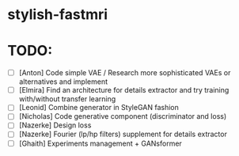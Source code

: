 # stylish-fastmri

# TODO:

- [ ] [Anton] Code simple VAE / Research more sophisticated VAEs or alternatives and implement
- [ ] [Elmira] Find an architecture for details extractor and try training with/without transfer learning
- [ ] [Leonid] Combine generator in StyleGAN fashion
- [ ] [Nicholas] Code generative component (discriminator and loss)
- [ ] [Nazerke] Design loss
- [ ] [Nazerke] Fourier (lp/hp filters) supplement for details extractor
- [ ] [Ghaith] Experiments management + GANsformer
